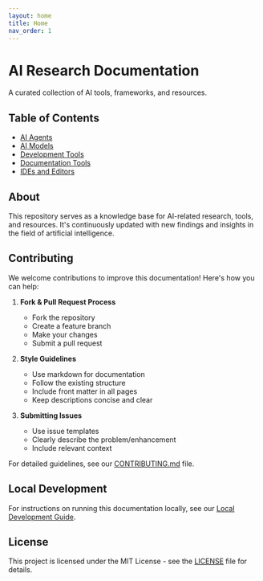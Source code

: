 ```yaml
---
layout: home
title: Home
nav_order: 1
---
```


# AI Research Documentation
A curated collection of AI tools, frameworks, and resources.

## Table of Contents
- [AI Agents](docs/ai-agents.md)
- [AI Models](docs/ai-models.md)
- [Development Tools](docs/development-tools.md)
- [Documentation Tools](docs/development-tools/github-pages.md)
- [IDEs and Editors](docs/ides-editors.md)

## About
This repository serves as a knowledge base for AI-related research, tools, and resources. It's continuously updated with new findings and insights in the field of artificial intelligence.

## Contributing
We welcome contributions to improve this documentation! Here's how you can help:

1. **Fork & Pull Request Process**
   - Fork the repository
   - Create a feature branch
   - Make your changes
   - Submit a pull request

2. **Style Guidelines**
   - Use markdown for documentation
   - Follow the existing structure
   - Include front matter in all pages
   - Keep descriptions concise and clear

3. **Submitting Issues**
   - Use issue templates
   - Clearly describe the problem/enhancement
   - Include relevant context

For detailed guidelines, see our [CONTRIBUTING.md](CONTRIBUTING.md) file.

## Local Development
For instructions on running this documentation locally, see our [Local Development Guide](docs/development-tools/local-development.md).

## License
This project is licensed under the MIT License - see the [LICENSE](LICENSE) file for details.
